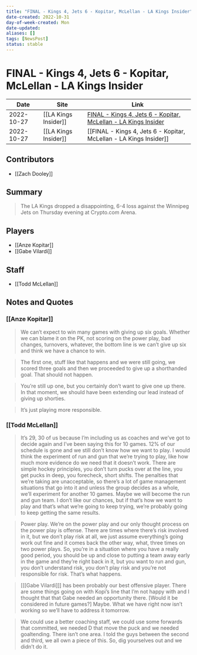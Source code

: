 ```yaml
---
title: "FINAL - Kings 4, Jets 6 - Kopitar, McLellan - LA Kings Insider"
date-created: 2022-10-31
day-of-week-created: Mon
date-updated: 
aliases: []
tags: [NewsPost]
status: stable
---
```


# FINAL - Kings 4, Jets 6 - Kopitar, McLellan - LA Kings Insider

| Date       | Site                 | Link                                                                                                                                           |
| ---------- | -------------------- | ---------------------------------------------------------------------------------------------------------------------------------------------- |
| 2022-10-27 | [[LA Kings Insider]] | [FINAL - Kings 4, Jets 6 - Kopitar, McLellan - LA Kings Insider](https://lakingsinsider.com/2022/10/27/final-kings-4-jets-6-kopitar-mclellan/) |
| 2022-10-27 | [[LA Kings Insider]] | [[FINAL - Kings 4, Jets 6 - Kopitar, McLellan - LA Kings Insider]]                                                                             |

## Contributors
- [[Zach Dooley]]


## Summary
> The LA Kings dropped a disappointing, 6-4 loss against the Winnipeg Jets on Thursday evening at Crypto.com Arena.


## Players
- [[Anze Kopitar]]
- [[Gabe Vilardi]]


## Staff
- [[Todd McLellan]]


## Notes and Quotes
### [[Anze Kopitar]]
> We can’t expect to win many games with giving up six goals. Whether we can blame it on the PK, not scoring on the power play, bad changes, turnovers, whatever, the bottom line is we can’t give up six and think we have a chance to win.

> The first one, stuff like that happens and we were still going, we scored three goals and then we proceeded to give up a shorthanded goal. That should not happen.

> You’re still up one, but you certainly don’t want to give one up there. In that moment, we should have been extending our lead instead of giving up shorties.

> It’s just playing more responsible.

### [[Todd McLellan]]
> It’s 29, 30 of us because I’m including us as coaches and we’ve got to decide again and I’ve been saying this for 10 games. 12% of our schedule is gone and we still don’t know how we want to play. I would think the experiment of run and gun that we’re trying to play, like how much more evidence do we need that it doesn’t work. There are simple hockey principles, you don’t turn pucks over at the line, you get pucks in deep, you forecheck, short shifts. The penalties that we’re taking are unacceptable, so there’s a lot of game management situations that go into it and unless the group decides as a whole, we’ll experiment for another 10 games. Maybe we will become the run and gun team. I don’t like our chances, but if that’s how we want to play and that’s what we’re going to keep trying, we’re probably going to keep getting the same results.

> Power play. We’re on the power play and our only thought process on the power play is offense. There are times where there’s risk involved in it, but we don’t play risk at all, we just assume everything’s going work out fine and it comes back the other way, what, three times on two power plays. So, you’re in a situation where you have a really good period, you should be up and close to putting a team away early in the game and they’re right back in it, but you want to run and gun, you don’t understand risk, you don’t play risk and you’re not responsible for risk. That’s what happens.

> \[[[Gabe Vilardi]]] has been probably our best offensive player. There are some things going on with Kopi’s line that I’m not happy with and I thought that that Gabe needed an opportunity there. \[Would it be considered in future games?] Maybe. What we have right now isn’t working so we’ll have to address it tomorrow.

> We could use a better coaching staff, we could use some forwards that committed, we needed D that move the puck and we needed goaltending. There isn’t one area. I told the guys between the second and third, we all own a piece of this. So, dig yourselves out and we didn’t do it.


